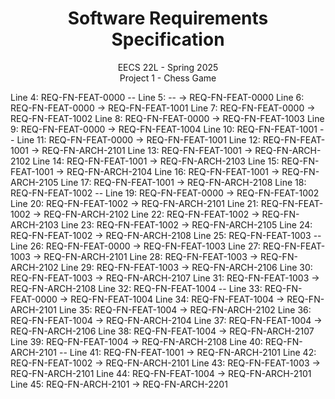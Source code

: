 # <center>Software Requirements Specification </center>
<center> EECS 22L - Spring 2025 </center>
<center> Project 1 - Chess Game </center>

Line 4: REQ-FN-FEAT-0000 --
Line 5:   -- -> REQ-FN-FEAT-0000
Line 6: REQ-FN-FEAT-0000 ->  REQ-FN-FEAT-1001
Line 7: REQ-FN-FEAT-0000 -> REQ-FN-FEAT-1002
Line 8: REQ-FN-FEAT-0000 -> REQ-FN-FEAT-1003
Line 9: REQ-FN-FEAT-0000 -> REQ-FN-FEAT-1004
Line 10: REQ-FN-FEAT-1001 --
Line 11:   REQ-FN-FEAT-0000 -> REQ-FN-FEAT-1001
Line 12: REQ-FN-FEAT-1001 ->  REQ-FN-ARCH-2101
Line 13: REQ-FN-FEAT-1001 ->  REQ-FN-ARCH-2102
Line 14: REQ-FN-FEAT-1001 ->  REQ-FN-ARCH-2103
Line 15: REQ-FN-FEAT-1001 ->  REQ-FN-ARCH-2104
Line 16: REQ-FN-FEAT-1001 ->  REQ-FN-ARCH-2105
Line 17: REQ-FN-FEAT-1001 ->  REQ-FN-ARCH-2108
Line 18: REQ-FN-FEAT-1002 --
Line 19:   REQ-FN-FEAT-0000 -> REQ-FN-FEAT-1002
Line 20: REQ-FN-FEAT-1002 ->  REQ-FN-ARCH-2101
Line 21: REQ-FN-FEAT-1002 ->  REQ-FN-ARCH-2102
Line 22: REQ-FN-FEAT-1002 ->  REQ-FN-ARCH-2103
Line 23: REQ-FN-FEAT-1002 ->  REQ-FN-ARCH-2105
Line 24: REQ-FN-FEAT-1002 ->  REQ-FN-ARCH-2108
Line 25: REQ-FN-FEAT-1003 --
Line 26:   REQ-FN-FEAT-0000 -> REQ-FN-FEAT-1003
Line 27: REQ-FN-FEAT-1003 ->  REQ-FN-ARCH-2101
Line 28: REQ-FN-FEAT-1003 ->  REQ-FN-ARCH-2102
Line 29: REQ-FN-FEAT-1003 ->  REQ-FN-ARCH-2106
Line 30: REQ-FN-FEAT-1003 ->  REQ-FN-ARCH-2107
Line 31: REQ-FN-FEAT-1003 ->  REQ-FN-ARCH-2108
Line 32: REQ-FN-FEAT-1004 --
Line 33:   REQ-FN-FEAT-0000 -> REQ-FN-FEAT-1004
Line 34: REQ-FN-FEAT-1004 ->  REQ-FN-ARCH-2101
Line 35: REQ-FN-FEAT-1004 ->  REQ-FN-ARCH-2102
Line 36: REQ-FN-FEAT-1004 ->  REQ-FN-ARCH-2104
Line 37: REQ-FN-FEAT-1004 ->  REQ-FN-ARCH-2106
Line 38: REQ-FN-FEAT-1004 ->  REQ-FN-ARCH-2107
Line 39: REQ-FN-FEAT-1004 ->  REQ-FN-ARCH-2108
Line 40: REQ-FN-ARCH-2101 --
Line 41:   REQ-FN-FEAT-1001 -> REQ-FN-ARCH-2101
Line 42:  REQ-FN-FEAT-1002 -> REQ-FN-ARCH-2101
Line 43:  REQ-FN-FEAT-1003 -> REQ-FN-ARCH-2101
Line 44:  REQ-FN-FEAT-1004 -> REQ-FN-ARCH-2101
Line 45: REQ-FN-ARCH-2101 ->  REQ-FN-ARCH-2201
